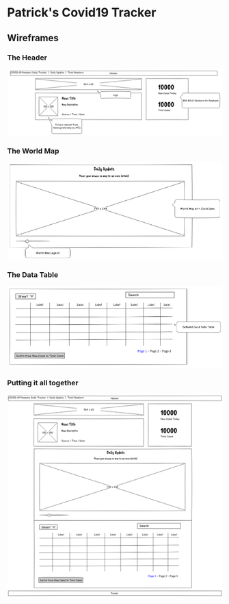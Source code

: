 # Patrick's Covid19 Tracker

## Wireframes

### The Header

<img src="./wireframes/wireframe2.png">

### The World Map

<img src="./wireframes/wireframe3.png">

### The Data Table

<img src="./wireframes/wireframe4.png">

### Putting it all together

<img src="./wireframes/wireframe5.png">
